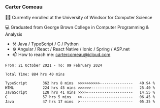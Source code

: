 ### Carter Comeau

🙋‍♂️ Currently enrolled at the University of Windsor for Computer Science

💻 Graduated from George Brown College in Computer Programming & Analysis

- ⚒️ Java / TypeScript / C / Python
- ⚙️ Angular / React / React Native / Ionic / Spring / ASP.net
- 📫 How to reach me: cartercomeau@icloud.com

<!--START_SECTION:waka-->

```txt
From: 21 October 2021 - To: 09 February 2024

Total Time: 884 hrs 40 mins

TypeScript       362 hrs 8 mins  >>>>>>>>>>---------------   40.94 %
HTML             224 hrs 45 mins >>>>>>-------------------   25.40 %
JavaScript       128 hrs 41 mins >>>>---------------------   14.55 %
C                57 hrs 5 mins   >>-----------------------   06.45 %
Java             47 hrs 17 mins  >------------------------   05.35 %
```

<!--END_SECTION:waka-->
